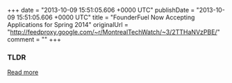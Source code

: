 +++
date = "2013-10-09 15:51:05.606 +0000 UTC"
publishDate = "2013-10-09 15:51:05.606 +0000 UTC"
title = "FounderFuel Now Accepting Applications for Spring 2014"
originalUrl = "http://feedproxy.google.com/~r/MontrealTechWatch/~3/2TTHaNVzPBE/"
comment = ""
+++

### TLDR



[Read more](http://feedproxy.google.com/~r/MontrealTechWatch/~3/2TTHaNVzPBE/)
